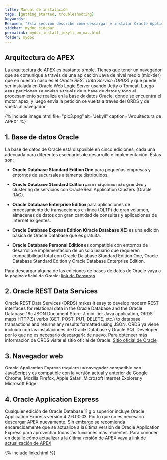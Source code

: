 ```yaml
---
title: Manual de instalación
tags: [getting_started, troubleshooting]
keywords:
Resumen: "Esta sección describe cómo descargar e instalar Oracle Application Express. La forma de instalar Oracle Application Express depende del tipo de base de datos en la que se esté instalando."
sidebar: mydoc_sidebar
permalink: mydoc_install_jekyll_on_mac.html
folder: mydoc
---
```



## Arquitectura de APEX 
La arquitectura de APEX es bastante simple. Tienes que tener un navegador que se comunique a través de una aplicación Java de nivel medio (mid-tier) que en nuestro caso es el *Oracle REST Data Service (ORDS)* y que puede ser instalada en Oracle Web Logic Server usando Jetty o Tomcat. Luego esas peticiones se envían a través de la base de datos y todo el procesamiento se realiza en la base de datos Oracle, donde se encuentra el motor apex, y luego envía la petición de vuelta a través del ORDS y de vuelta al navegador.

{% include image.html file="pic3.png" alt="Jekyll" caption="Arquitectura de APEX" %}



## 1. Base de datos Oracle 

La base de datos de Oracle está disponible en cinco ediciones, cada una adecuada para diferentes escenarios de desarrollo e implementación. Éstas son:

* <b>Oracle Database Standard Edition One</b> para pequeñas empresas y entornos de sucursales altamente distribuidos.

* <b> Oracle Database Standard Edition </b> para máquinas más grandes y clustering de servicios con Oracle Real Application Clusters (Oracle RAC).

* <b> Oracle Database Enterprise Edition </b> para aplicaciones de procesamiento de transacciones en línea (OLTP) de gran volumen, almacenes de datos con gran cantidad de consultas y aplicaciones de Internet exigentes.

* <b> Oracle Database Express Edition (Oracle Database XE) </b> es una edición básica de Oracle Database que es gratuita.

* <b> Oracle Database Personal Edition </b> es compatible con entornos de desarrollo e implementación de un solo usuario que requieren compatibilidad total con Oracle Database Standard Edition One, Oracle Database Standard Edition y Oracle Database Enterprise Edition.

Para descargar alguna de las ediciones de bases de datos de Oracle vaya a la página oficial de Oracle: <a href="https://www.oracle.com/technetwork/database/enterprise-edition/downloads/index-092322.html">link de Descarga</a>


## 2. Oracle REST Data Services

Oracle REST Data Services (ORDS) makes it easy to develop modern REST interfaces for relational data in the Oracle Database and the Oracle Database 18c JSON Document Store. A mid-tier Java application, ORDS maps HTTP(S) verbs (GET, POST, PUT, DELETE, etc.) to database transactions and returns any results formatted using JSON.
ORDS ya viene incluido con las instalaciones de Oracle Database y Oracle SQL Developer por lo que no es necesario descargarlo de nuevo. Para obteneer más información de ORDS visite el sitio oficial de Oracle. <a href="https://www.oracle.com/database/technologies/appdev/rest.html"> Sitio oficial de Oracle </a>

## 3. Navegador web

Oracle Application Express requiere un navegador compatible con JavaScript y es compatible con la versión actual y anterior de Google Chrome, Mozilla Firefox, Apple Safari, Microsoft Internet Explorer y Microsoft Edge.

## 4. Oracle Application Express

Cualquier edición de Oracle Database 11 g o superior incluye Oracle Application Express versión 4.2.6.00.03. Por lo que no es necesario descargar APEX nuevamente. Sin embargo se recomienda encarecidamente que se actualice a la última versión de Oracle Application Express para aprovechar todas las funciones más recientes. Para conocer en detalle cómo actualizar a la última versión de APEX vaya a <a href="https://www.oracle.com/technetwork/developer-tools/apex/learnmore/upgrade-apex-for-xe-154969.html">link de actualización de APEX</a>





{% include links.html %}

